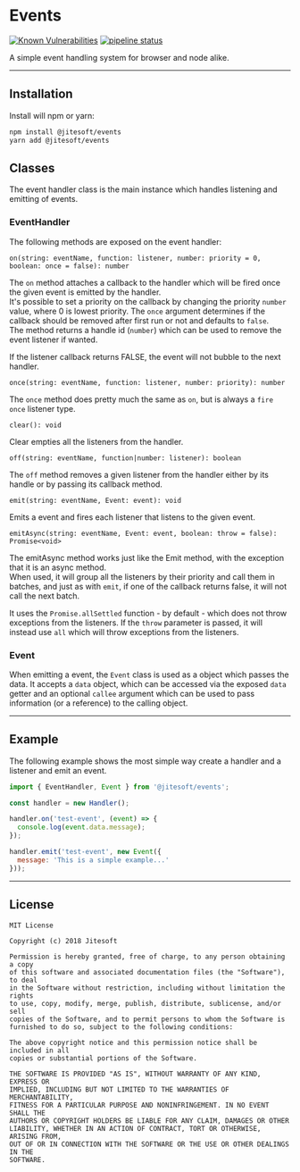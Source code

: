 # Events

[![Known Vulnerabilities](https://dev.snyk.io/test/npm/@jitesoft/events/badge.svg)](https://dev.snyk.io/test/npm/@jitesoft/events)
[![pipeline status](https://gitlab.com/jitesoft/open-source/javascript/events/badges/master/pipeline.svg)](https://gitlab.com/jitesoft/open-source/javascript/events/commits/master)

A simple event handling system for browser and node alike.

---

## Installation

Install will npm or yarn:

```bash
npm install @jitesoft/events
yarn add @jitesoft/events
```

## Classes

The event handler class is the main instance which handles listening and emitting of events.

### EventHandler

The following methods are exposed on the event handler:

`on(string: eventName, function: listener, number: priority = 0, boolean: once = false): number`

The `on` method attaches a callback to the handler which will be fired once the given event is emitted by the handler.  
It's possible to set a priority on the callback by changing the priority `number` value, where 0 is lowest priority. The `once` argument
determines if the callback should be removed after first run or not and defaults to `false`.  
The method returns a handle id (`number`) which can be used to remove the event listener if wanted.

If the listener callback returns FALSE, the event will not bubble to the next handler.

`once(string: eventName, function: listener, number: priority): number`

The `once` method does pretty much the same as `on`, but is always a `fire once` listener type.

`clear(): void`

Clear empties all the listeners from the handler.

`off(string: eventName, function|number: listener): boolean`

The `off` method removes a given listener from the handler either by its handle or by passing its callback method.

`emit(string: eventName, Event: event): void`

Emits a event and fires each listener that listens to the given event.

`emitAsync(string: eventName, Event: event, boolean: throw = false): Promise<void>`

The emitAsync method works just like the Emit method, with the exception that it is an async method.  
When used, it will group all the listeners by their priority and call them in batches, and just as with `emit`, if 
one of the callback returns false, it will not call the next batch.

It uses the `Promise.allSettled` function - by default - which does not throw exceptions from the listeners.
If the `throw` parameter is passed, it will instead use `all` which will throw exceptions from the listeners.

### Event

When emitting a event, the `Event` class is used as a object which passes the data. It accepts a `data` object, which can be accessed
via the exposed `data` getter and an optional `callee` argument which can be used to pass information (or a reference) to the calling object.  

---

## Example

The following example shows the most simple way create a handler and a listener and emit an event.

```javascript
import { EventHandler, Event } from '@jitesoft/events';

const handler = new Handler();

handler.on('test-event', (event) => {
  console.log(event.data.message);
});

handler.emit('test-event', new Event({
  message: 'This is a simple example...'
}));
```

---

## License

```text
MIT License

Copyright (c) 2018 Jitesoft

Permission is hereby granted, free of charge, to any person obtaining a copy
of this software and associated documentation files (the "Software"), to deal
in the Software without restriction, including without limitation the rights
to use, copy, modify, merge, publish, distribute, sublicense, and/or sell
copies of the Software, and to permit persons to whom the Software is
furnished to do so, subject to the following conditions:

The above copyright notice and this permission notice shall be included in all
copies or substantial portions of the Software.

THE SOFTWARE IS PROVIDED "AS IS", WITHOUT WARRANTY OF ANY KIND, EXPRESS OR
IMPLIED, INCLUDING BUT NOT LIMITED TO THE WARRANTIES OF MERCHANTABILITY,
FITNESS FOR A PARTICULAR PURPOSE AND NONINFRINGEMENT. IN NO EVENT SHALL THE
AUTHORS OR COPYRIGHT HOLDERS BE LIABLE FOR ANY CLAIM, DAMAGES OR OTHER
LIABILITY, WHETHER IN AN ACTION OF CONTRACT, TORT OR OTHERWISE, ARISING FROM,
OUT OF OR IN CONNECTION WITH THE SOFTWARE OR THE USE OR OTHER DEALINGS IN THE
SOFTWARE.
```

